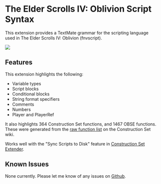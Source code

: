 # The Elder Scrolls IV: Oblivion Script Syntax

This extension provides a TextMate grammar for the scripting language used in The Elder Scrolls IV: Oblivion (fnvscript).

![](https://raw.githubusercontent.com/Temetra/tes4_vscode_syntax/main/images/example.png)

## Features

This extension highlights the following:

* Variable types
* Script blocks
* Conditional blocks
* String format specifiers
* Comments
* Numbers
* Player and PlayerRef

It also highlights 364 Construction Set functions, and 1467 OBSE functions. These were generated from the [raw function list](https://cs.elderscrolls.com/index.php?title=Raw_Function_List) on the Construction Set wiki.

Works well with the "Sync Scripts to Disk" feature in [Construction Set Extender](https://www.nexusmods.com/oblivion/mods/36370).

## Known Issues

None currently. Please let me know of any issues on [Github](https://github.com/temetra/tes4_vscode_syntax).
